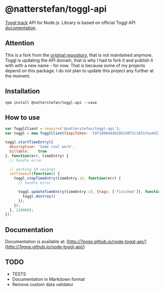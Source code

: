 # @natterstefan/toggl-api

[Toggl track](https://track.toggl.com/) API for Node.js. Library is based on official Toggl API [documentation](https://github.com/toggl/toggl_api_docs).

## Attention

This is a fork from the [original repository](https://github.com/7eggs/node-toggl-api),
that is not maintained anymore. Toggl is updating the API domain, that is why I
had to fork it and publish it with with a new name - for now. That is because
some of my projects depend on this package. I do not plan to update this project
any further at the moment.

## Installation

    npm install @natterstefan/toggl-api --save

## How to use

```js
var TogglClient = require('@natterstefan/toggl-api');
var toggl = new TogglClient({apiToken: '1971800d4d82861d8f2c1651fea4d212'});

toggl.startTimeEntry({
  description: 'Some cool work',
  billable:    true
}, function(err, timeEntry) {
  // handle error

  // working 10 seconds
  setTimeout(function() {
    toggl.stopTimeEntry(timeEntry.id, function(err) {
      // handle error

      toggl.updateTimeEntry(timeEntry.id, {tags: ['finished']}, function(err) {
        toggl.destroy()
      });
    });
  }, 120000);
});
```

## Documentation

Documentation is available at: [http://7eggs.github.io/node-toggl-api/](http://7eggs.github.io/node-toggl-api/)

## TODO

* TESTS
* Documentation in Markdown format
* Remove custom data validator
